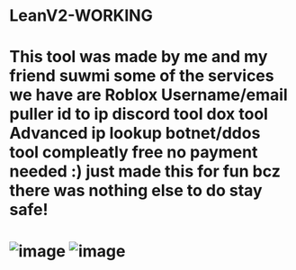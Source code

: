 # LeanV2-WORKING
This tool was made by me and my friend suwmi some of the services we have are Roblox Username/email puller id to ip discord tool dox tool Advanced ip lookup botnet/ddos tool compleatly free no payment needed :) just made this for fun bcz there was nothing else to do stay safe!
==========================================================================================
![image](https://github.com/user-attachments/assets/7b72ad25-ed70-4bdb-879f-ccc6863f08ef)
![image](https://github.com/user-attachments/assets/13a55806-b148-4817-a64f-ec5b23d25fc3)
=============================================================================================
